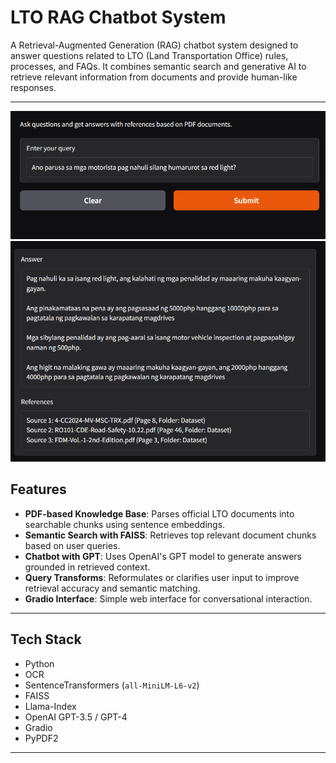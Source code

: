 # LTO RAG Chatbot System

A Retrieval-Augmented Generation (RAG) chatbot system designed to answer questions related to LTO (Land Transportation Office) rules, processes, and FAQs. It combines semantic search and generative AI to retrieve relevant information from documents and provide human-like responses.

---


![RAG1 Overview](./RAG1.png)
![RAG2 Overview_2](./RAG2.png)


## Features

- **PDF-based Knowledge Base**: Parses official LTO documents into searchable chunks using sentence embeddings.
- **Semantic Search with FAISS**: Retrieves top relevant document chunks based on user queries.
- **Chatbot with GPT**: Uses OpenAI's GPT model to generate answers grounded in retrieved context.
- **Query Transforms**: Reformulates or clarifies user input to improve retrieval accuracy and semantic matching.
- **Gradio Interface**: Simple web interface for conversational interaction.

---

## Tech Stack

- Python
- OCR
- SentenceTransformers (`all-MiniLM-L6-v2`)
- FAISS
- Llama-Index
- OpenAI GPT-3.5 / GPT-4
- Gradio
- PyPDF2

---

